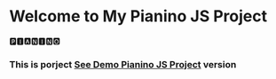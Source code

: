 # Welcome to My Pianino JS Project

🅿🅸🅰🅽🅸🅽🅾

<h3> This is porject <a href="https://pianinoo-beknur.netlify.app/">See Demo Pianino JS Project</a> version </h3>
